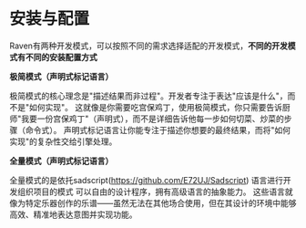 # 安装与配置

Raven有两种开发模式，可以按照不同的需求选择适配的开发模式，**不同的开发模式有不同的安装配置方式**

**极简模式（声明式标记语言）**

极简模式的核心理念是"描述结果而非过程"。开发者专注于表达"应该是什么"，而不是"如何实现"。
这就像是你需要吃宫保鸡丁，使用极简模式，你只需要告诉厨师"我要一份宫保鸡丁"（声明式），而不是详细告诉他每一步如何切菜、炒菜的步骤（命令式）。
声明式标记语言让你能专注于描述你想要的最终结果，而将"如何实现"的复杂性交给引擎处理。

**全量模式（声明式标记语言）**

全量模式的是依托sadscript(https://github.com/E72UJ/Sadscript) 语言进行开发组织项目的模式
可以自由的设计程序，拥有高级语言的抽象能力。
这些语言就像为特定乐器创作的乐谱——虽然无法在其他场合使用，但在其设计的环境中能够高效、精准地表达意图并实现功能。